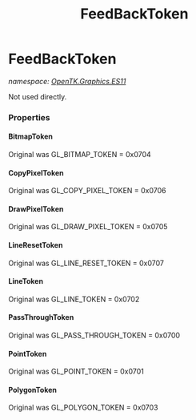 ﻿---
title: FeedBackToken
---

# FeedBackToken
_namespace: [OpenTK.Graphics.ES11](N-OpenTK.Graphics.ES11.html)_

Not used directly.



### Properties

#### BitmapToken
Original was GL_BITMAP_TOKEN = 0x0704
#### CopyPixelToken
Original was GL_COPY_PIXEL_TOKEN = 0x0706
#### DrawPixelToken
Original was GL_DRAW_PIXEL_TOKEN = 0x0705
#### LineResetToken
Original was GL_LINE_RESET_TOKEN = 0x0707
#### LineToken
Original was GL_LINE_TOKEN = 0x0702
#### PassThroughToken
Original was GL_PASS_THROUGH_TOKEN = 0x0700
#### PointToken
Original was GL_POINT_TOKEN = 0x0701
#### PolygonToken
Original was GL_POLYGON_TOKEN = 0x0703

